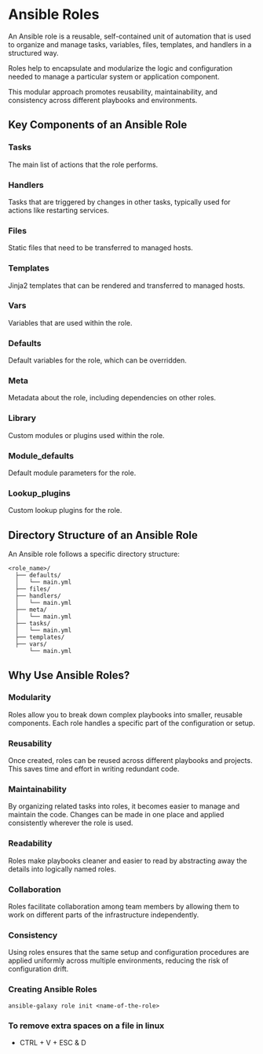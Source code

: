 # Ansible Roles

An Ansible role is a reusable, self-contained unit of automation that is used to 
organize and manage tasks, variables, files, templates, and handlers in a structured way. 

Roles help to encapsulate and modularize the logic and configuration needed to manage 
a particular system or application component. 

This modular approach promotes reusability, maintainability, and consistency across different 
playbooks and environments.

## Key Components of an Ansible Role

### Tasks
The main list of actions that the role performs.

### Handlers
Tasks that are triggered by changes in other tasks, typically used for actions like restarting services.

### Files
Static files that need to be transferred to managed hosts.

### Templates
Jinja2 templates that can be rendered and transferred to managed hosts.

### Vars
Variables that are used within the role.

### Defaults
Default variables for the role, which can be overridden.

### Meta
Metadata about the role, including dependencies on other roles.

### Library
Custom modules or plugins used within the role.

### Module_defaults
Default module parameters for the role.

### Lookup_plugins
Custom lookup plugins for the role.

## Directory Structure of an Ansible Role

An Ansible role follows a specific directory structure:

```
<role_name>/
  ├── defaults/
  │   └── main.yml
  ├── files/
  ├── handlers/
  │   └── main.yml
  ├── meta/
  │   └── main.yml
  ├── tasks/
  │   └── main.yml
  ├── templates/
  ├── vars/
      └── main.yml
```

## Why Use Ansible Roles?

### Modularity
Roles allow you to break down complex playbooks into smaller, reusable components. 
Each role handles a specific part of the configuration or setup.

### Reusability
Once created, roles can be reused across different playbooks and projects. This saves time 
and effort in writing redundant code.

### Maintainability
By organizing related tasks into roles, it becomes easier to manage and maintain the code. 
Changes can be made in one place and applied consistently wherever the role is used.

### Readability
Roles make playbooks cleaner and easier to read by abstracting away the details into logically
named roles.

### Collaboration
Roles facilitate collaboration among team members by allowing them to work on different parts
of the infrastructure independently.

### Consistency
Using roles ensures that the same setup and configuration procedures are applied uniformly across
multiple environments, reducing the risk of configuration drift.

### Creating Ansible Roles
```
ansible-galaxy role init <name-of-the-role>
```
### To remove extra spaces on a file in linux
- CTRL + V + ESC & D

